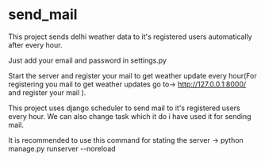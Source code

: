 # send_mail

This project sends delhi weather data to it's registered users automatically after every hour.

Just add your email and password in settings.py

Start the server and register your mail to get weather update every hour(For registering you mail to get weather updates go to->  http://127.0.0.1:8000/  and register your mail ).

This project uses django scheduler to send mail to it's registered users every hour. We can also change task which it do i have used it for sending mail.

It is recommended to use this command for stating the server -> python manage.py runserver --noreload
